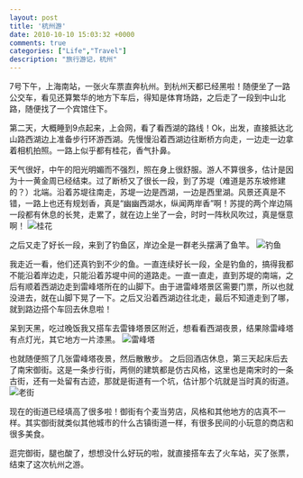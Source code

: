 ```yaml
---
layout: post
title: '杭州游'
date: 2010-10-10 15:03:32 +0000
comments: true
categories: ["Life","Travel"]
description: "旅行游记，杭州"
---
```


7号下午，上海南站，一张火车票直奔杭州。到杭州天都已经黑啦！随便坐了一路公交车，看见还算繁华的地方下车后，得知是体育场路，之后走了一段到中山北路，随便找了一个宾馆住下。

第二天，大概睡到9点起来，上会网，看了看西湖的路线！Ok，出发，直接抵达北山路西湖边上准备步行环游西湖。先慢慢沿着西湖边往断桥方向走，一边走一边拿着相机拍照。一路上似乎都有桂花，香气扑鼻。
<!-- more -->

天气很好，中午的阳光明媚而不强烈，照在身上很舒服。游人不算很多，估计是因为十一黄金周已经结束。过了断桥又了很长一段，到了苏堤（难道是苏东坡修建的？）北端。沿着苏堤往南走，苏堤一边是西湖，一边是西里湖。风景还真是不错，一路上也还有规划香，真是“幽幽西湖水，纵闻两岸香”啊！苏提的两个岸边隔一段都有休息的长凳，走累了，就在边上坐了一会，时时一阵秋风吹过，真是惬意啊！
![桂花][pic_1]

之后又走了好长一段，来到了钓鱼区，岸边全是一群老头摆满了鱼竿。
![钓鱼][pic_2]

我走近一看，他们还真钓到不少的鱼。一直连续好长一段，全是钓鱼的，搞得我都不能沿着岸边走，只能沿着苏堤中间的道路走。一直一直走，直到苏堤的南端，之后有顺着西湖边走到雷峰塔所在的山脚下。由于进雷峰塔景区需要门票，所以也就没进去，就在山脚下晃了一下。之后又沿着西湖边往北走，最后不知道走到了哪，就到路边搭个车回去休息啦！

呆到天黑，吃过晚饭我又搭车去雷锋塔景区附近，想看看西湖夜景，结果除雷峰塔有点灯光，其它地方一片漆黑。
![雷峰塔][pic_3]

也就随便照了几张雷峰塔夜景，然后散散步。
之后回酒店休息，第三天起床后去了南宋御街。这是一条步行街，两侧的建筑都是仿古风格，这里也是南宋时的一条古街，还有一处留有古迹，那就是街道有一个坑，估计那个坑就是当时真的街道。
![老街][pic_4]

现在的街道已经填高了很多啦！御街有个麦当劳店，风格和其他地方的店真不一样。其实御街就类似其他城市的什么古镇街道一样，有很多民间的小玩意的商店和很多美食。

逛完御街，腿也酸了，想想没什么好玩的啦，就直接搭车去了火车站，买了张票，结束了这次杭州之游。

[pic_1]: https://lh3.googleusercontent.com/-u_CldSN_I5c/ToFyY3clXJI/AAAAAAAAAkk/Jytt4kXvK7g/w945-h709-no/DSC05448.JPG
[pic_2]: https://lh5.googleusercontent.com/-Yo4oXBa4D0g/ToFyYwhLMDI/AAAAAAAAAkk/548uk9ntEhk/w945-h709-no/DSC05462.JPG
[pic_3]: https://lh6.googleusercontent.com/-P0yNGIJtroE/ToFyYzBk5kI/AAAAAAAAAkk/h83UjYChK2Q/w945-h709-no/DSC05485.JPG
[pic_4]: https://lh6.googleusercontent.com/-J90Tl6irnss/ToFyY8qcT2I/AAAAAAAAAkk/3KdGHsgvj6Y/w945-h709-no/DSC05497.JPG
